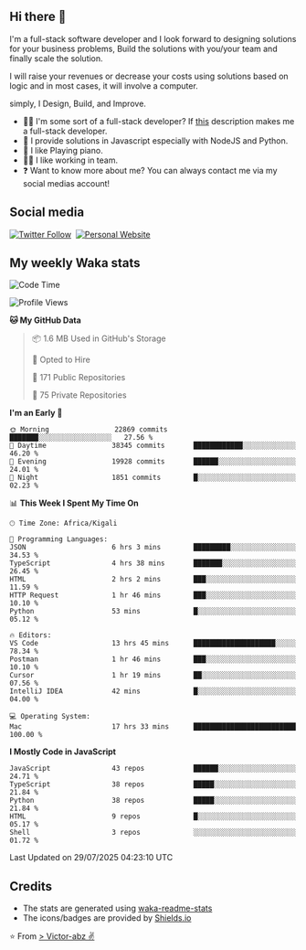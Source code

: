 ## Hi there 👋
I'm a full-stack software developer and I look forward to designing solutions for your business problems, Build the solutions with you/your team and finally scale the solution.

I will raise your revenues or decrease your costs using solutions based on logic and in most cases, it will involve a computer.

simply, I Design, Build, and Improve.

- 👨‍💻 I'm some sort of a full-stack developer? If [this](https://www.w3schools.com/whatis/whatis_fullstack.asp) description makes me a full-stack developer.
- 🌱 I provide solutions in Javascript especially with NodeJS and Python. 
- 🎹 I like Playing piano.
- 👯‍♀️ I like working in team.
- ❓ Want to know more about me? You can always contact me via my social medias account!

## Social media
[![Twitter Follow](https://img.shields.io/twitter/follow/vicky_abz?color=%231DA1F2&label=Twitter&style=for-the-badge&logo=twitter&logoColor=ffffff)](https://twitter.com/vicky_abz)
‎‎ [![Personal Website](https://img.shields.io/static/v1?label=visit&message=victor-abz.com&color=%235F021F&style=for-the-badge)](https://victor-abz.com/)

## My weekly Waka stats
<!--START_SECTION:waka-->
![Code Time](http://img.shields.io/badge/Code%20Time-1%2C874%20hrs%2030%20mins-blue)

![Profile Views](http://img.shields.io/badge/Profile%20Views-0-blue)

**🐱 My GitHub Data** 

> 📦 1.6 MB Used in GitHub's Storage 
 > 
> 💼 Opted to Hire
 > 
> 📜 171 Public Repositories 
 > 
> 🔑 75 Private Repositories 
 > 
**I'm an Early 🐤** 

```text
🌞 Morning                22869 commits       ███████░░░░░░░░░░░░░░░░░░   27.56 % 
🌆 Daytime                38345 commits       ████████████░░░░░░░░░░░░░   46.20 % 
🌃 Evening                19928 commits       ██████░░░░░░░░░░░░░░░░░░░   24.01 % 
🌙 Night                  1851 commits        █░░░░░░░░░░░░░░░░░░░░░░░░   02.23 % 
```


📊 **This Week I Spent My Time On** 

```text
🕑︎ Time Zone: Africa/Kigali

💬 Programming Languages: 
JSON                     6 hrs 3 mins        █████████░░░░░░░░░░░░░░░░   34.53 % 
TypeScript               4 hrs 38 mins       ███████░░░░░░░░░░░░░░░░░░   26.45 % 
HTML                     2 hrs 2 mins        ███░░░░░░░░░░░░░░░░░░░░░░   11.59 % 
HTTP Request             1 hr 46 mins        ███░░░░░░░░░░░░░░░░░░░░░░   10.10 % 
Python                   53 mins             █░░░░░░░░░░░░░░░░░░░░░░░░   05.12 % 

🔥 Editors: 
VS Code                  13 hrs 45 mins      ████████████████████░░░░░   78.34 % 
Postman                  1 hr 46 mins        ███░░░░░░░░░░░░░░░░░░░░░░   10.10 % 
Cursor                   1 hr 19 mins        ██░░░░░░░░░░░░░░░░░░░░░░░   07.56 % 
IntelliJ IDEA            42 mins             █░░░░░░░░░░░░░░░░░░░░░░░░   04.00 % 

💻 Operating System: 
Mac                      17 hrs 33 mins      █████████████████████████   100.00 % 
```

**I Mostly Code in JavaScript** 

```text
JavaScript               43 repos            ██████░░░░░░░░░░░░░░░░░░░   24.71 % 
TypeScript               38 repos            █████░░░░░░░░░░░░░░░░░░░░   21.84 % 
Python                   38 repos            █████░░░░░░░░░░░░░░░░░░░░   21.84 % 
HTML                     9 repos             █░░░░░░░░░░░░░░░░░░░░░░░░   05.17 % 
Shell                    3 repos             ░░░░░░░░░░░░░░░░░░░░░░░░░   01.72 % 
```




 Last Updated on 29/07/2025 04:23:10 UTC
<!--END_SECTION:waka-->

## Credits
- The stats are generated using [waka-readme-stats](https://github.com/anmol098/waka-readme-stats)
- The icons/badges are provided by [Shields.io](https://shields.io/)

⭐️ From [> Victor-abz ✌](https://victor-abz.com/)
